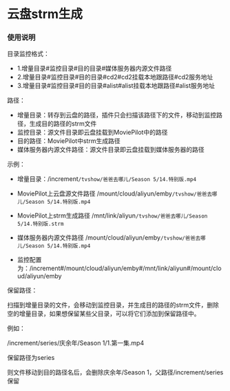 # 云盘strm生成

### 使用说明

目录监控格式：

- 1.增量目录#监控目录#目的目录#媒体服务器内源文件路径
- 2.增量目录#监控目录#目的目录#cd2#cd2挂载本地跟路径#cd2服务地址
- 3.增量目录#监控目录#目的目录#alist#alist挂载本地跟路径#alist服务地址

路径：

- 增量目录：转存到云盘的路径，插件只会扫描该路径下的文件，移动到监控路径，生成目的路径的strm文件
- 监控目录：源文件目录即云盘挂载到MoviePilot中的路径
- 目的路径：MoviePilot中strm生成路径
- 媒体服务器内源文件路径：源文件目录即云盘挂载到媒体服务器的路径

示例：

- 增量目录：/increment`/tvshow/爸爸去哪儿/Season 5/14.特别版.mp4`

- MoviePilot上云盘源文件路径 /mount/cloud/aliyun/emby`/tvshow/爸爸去哪儿/Season 5/14.特别版.mp4`

- MoviePilot上strm生成路径 /mnt/link/aliyun`/tvshow/爸爸去哪儿/Season 5/14.特别版.strm`

- 媒体服务器内源文件路径 /mount/cloud/aliyun/emby`/tvshow/爸爸去哪儿/Season 5/14.特别版.mp4`

- 监控配置为：/increment#/mount/cloud/aliyun/emby#/mnt/link/aliyun#/mount/cloud/aliyun/emby


保留路径：

扫描到增量目录的文件，会移动到监控目录，并生成目的路径的strm文件，删除空的增量目录，如果想保留某些父目录，可以将它们添加到保留路径中。

例如：

/increment/series/庆余年/Season 1/1.第一集.mp4

保留路径为series

则文件移动到目的路径名后，会删除庆余年/Season 1，父路径/increment/series保留

